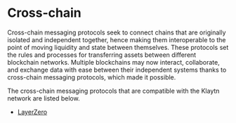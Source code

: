# Cross-chain

Cross-chain messaging protocols seek to connect chains that are originally isolated and independent together, hence making them interoperable to the point of moving liquidity and state between themselves. These protocols set the rules and processes for transferring assets between different blockchain networks. Multiple blockchains may now interact, collaborate, and exchange data with ease between their independent systems thanks to cross-chain messaging protocols, which made it possible.

The cross-chain messaging protocols that are compatible with the Klaytn network are listed below.

- [LayerZero](https://layerzero.gitbook.io/docs/)
